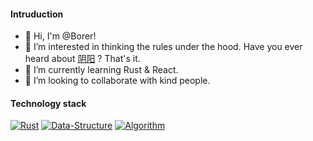 #### Intruduction
- 👋 Hi, I'm @Borer!
- 👀 I’m interested in thinking the rules under the hood. Have you ever heard about [阴阳](https://en.wikipedia.org/wiki/Yin_and_yang) ? That's it.
- 🌱 I’m currently learning Rust & React.
- 💞️ I’m looking to collaborate with kind people.
<!-- - 📫 How to reach me, 5u4ccggbr@mozmail.com -->

#### Technology stack
[![Rust](https://img.shields.io/badge/CS-Rust-red)](https://www.rust-lang.org)
[![Data-Structure](https://img.shields.io/badge/CS-Data--Structure-red)](https://en.wikipedia.org/wiki/Data_structure)
[![Algorithm](https://img.shields.io/badge/CS-Algorithm-red)](https://en.wikipedia.org/wiki/Algorithm)


<!-- [![react](https://img.shields.io/badge/frontend-react-%2337adff)](https://reactjs.org/) -->
<!-- [![react-native](https://img.shields.io/badge/frontend-react--native-%2337adff)](https://reactnative.dev/) -->
<!-- [![tauri](https://img.shields.io/badge/frontend-tauri-%2337adff)](https://tauri.app/) -->
<!-- [![vue](https://img.shields.io/badge/frontend-vue-%2337adff)](https://vuejs.org/) -->
<!-- [![HTML5](https://img.shields.io/badge/frontend-HTML5-%2337adff)](https://html.com/html5/) -->
<!-- [![JavaScript](https://img.shields.io/badge/frontend-JavaScript-%2337adff)](https://www.javascript.com/) -->
<!-- [![TypeScript](https://img.shields.io/badge/frontend-TypeScript-%2337adff)](https://www.typescriptlang.org/) -->
<!-- [![uniapp](https://img.shields.io/badge/frontend-uniapp-%2337adff)](https://uniapp.dcloud.io/) -->
<!-- [![WASM](https://img.shields.io/badge/frontend-WASM-%2337adff)](https://webassembly.org/) -->


<!-- [![php](https://img.shields.io/badge/backend-php-yellogreen)](https://php.net) -->
<!-- [![laravel](https://img.shields.io/badge/backend-laravel-yellogreen)](https://laravel.com) -->


<!-- [![mysql](https://img.shields.io/badge/tool-mysql-orange)](https://www.mysql.com) -->
<!-- [![postgresql](https://img.shields.io/badge/tool-postgresql-orange)](https://www.postgresql.org) -->
<!-- [![redis](https://img.shields.io/badge/tool-redis-orange)](https://redis.io) -->
<!-- [![docker](https://img.shields.io/badge/tool-docker-orange)](https://www.docker.com) -->
<!-- [![k8s](https://img.shields.io/badge/tool-k8s-orange)](https://kubernetes.io) -->
<!-- [![neovim](https://img.shields.io/badge/tool-neovim-orange)](https://neovim.io) -->
<!-- [![arch](https://img.shields.io/badge/tool-arch-orange)](https://archlinux.org) -->
<!-- [![blackarch](https://img.shields.io/badge/tool-blackarch-orange)](https://blackarch.org) -->
<!-- [![git](https://img.shields.io/badge/tool-git-orange)](https://git-scm.com/) -->
<!-- [![shell](https://img.shields.io/badge/tool-shell-orange)](https://www.gnu.org/software/bash/) -->

<!-- #### Contribution -->
<!-- ![januborer](https://github-readme-stats.vercel.app/api/top-langs?username=januborer&show_icons=true&count_private=true&theme=gotham) -->
<!-- [![januborer](https://github-readme-stats.vercel.app/api?username=januborer)](https://github.com/anuraghazra/github-readme-stats) -->
